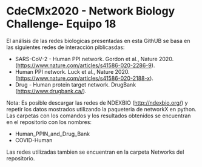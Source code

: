 #  CdeCMx2020 - Network Biology Challenge- Equipo 18
El análisis de las redes biologicas presentadas en esta GithUB se basa en las siguientes redes de interacción piblicasdas:

  * SARS-CoV-2 - Human PPI network. Gordon et al., Nature 2020. (https://www.nature.com/articles/s41586-020-2286-9).
  * Human PPI network. Luck et al., Nature 2020. (https://www.nature.com/articles/s41586-020-2188-x).
  * Drug - Human protein target network. DrugBank (https://www.drugbank.ca/).

Nota: Es posible descargar las redes de NDEXBIO (http://ndexbio.org/) y repetir los datos mostrados utilizando la paqueteria de networkX en python.
Las carpetas con los comandos y los resultados obtenidos se encuentran en el repositorio con los nombres:
  * Human_PPIN_and_Drug_Bank
  * COVID-Human
  
Las redes utilizadas tambien se encuentran en la carpeta Networks del repositorio.
